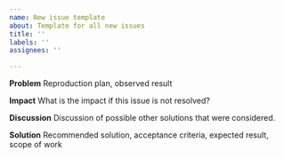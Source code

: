 ```yaml
---
name: New issue template
about: Template for all new issues
title: ''
labels: ''
assignees: ''

---
```


**Problem**
Reproduction plan, observed result

**Impact**
What is the impact if this issue is not resolved?

**Discussion**
Discussion of possible other solutions that were considered.

**Solution**
Recommended solution, acceptance criteria, expected result, scope of work
